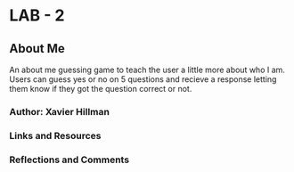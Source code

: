 # LAB - 2

## About Me

An about me guessing game to teach the user a little more about who I am. Users can guess yes or no on 5 questions and recieve a response letting them know if they got the question correct or not.

### Author: Xavier Hillman

### Links and Resources

### Reflections and Comments

